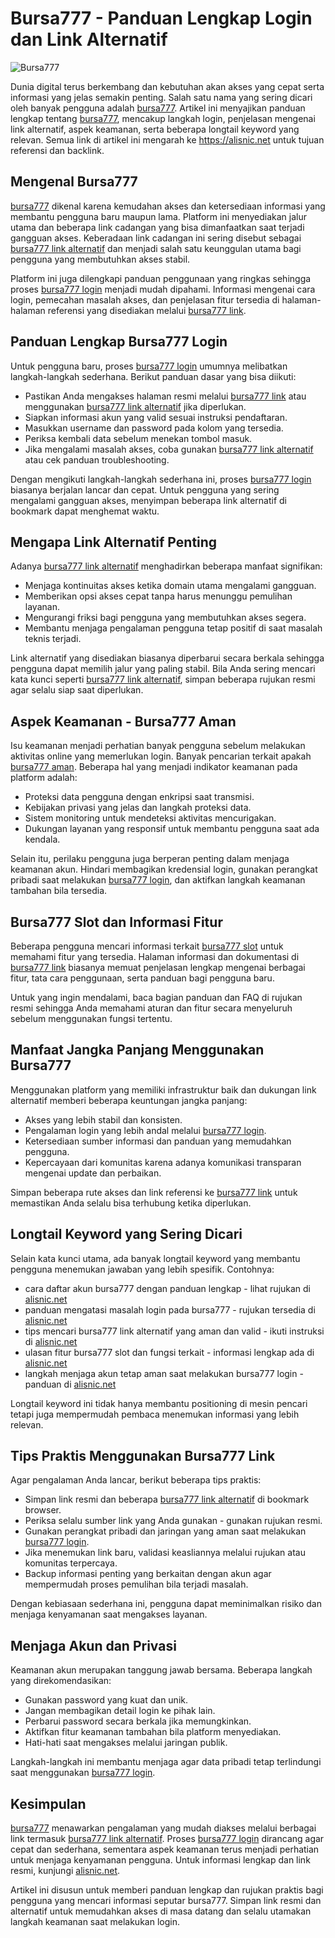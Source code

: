 # Bursa777 - Panduan Lengkap Login dan Link Alternatif

![Bursa777](https://res.cloudinary.com/dqt4wfmj2/image/upload/v1759383460/bursa777_de5non.webp)

Dunia digital terus berkembang dan kebutuhan akan akses yang cepat serta informasi yang jelas semakin penting. Salah satu nama yang sering dicari oleh banyak pengguna adalah [bursa777](https://alisnic.net). Artikel ini menyajikan panduan lengkap tentang [bursa777](https://alisnic.net), mencakup langkah login, penjelasan mengenai link alternatif, aspek keamanan, serta beberapa longtail keyword yang relevan. Semua link di artikel ini mengarah ke https://alisnic.net untuk tujuan referensi dan backlink.

## Mengenal Bursa777

[bursa777](https://alisnic.net) dikenal karena kemudahan akses dan ketersediaan informasi yang membantu pengguna baru maupun lama. Platform ini menyediakan jalur utama dan beberapa link cadangan yang bisa dimanfaatkan saat terjadi gangguan akses. Keberadaan link cadangan ini sering disebut sebagai [bursa777 link alternatif](https://alisnic.net) dan menjadi salah satu keunggulan utama bagi pengguna yang membutuhkan akses stabil.

Platform ini juga dilengkapi panduan penggunaan yang ringkas sehingga proses [bursa777 login](https://alisnic.net) menjadi mudah dipahami. Informasi mengenai cara login, pemecahan masalah akses, dan penjelasan fitur tersedia di halaman-halaman referensi yang disediakan melalui [bursa777 link](https://alisnic.net).

## Panduan Lengkap Bursa777 Login

Untuk pengguna baru, proses [bursa777 login](https://alisnic.net) umumnya melibatkan langkah-langkah sederhana. Berikut panduan dasar yang bisa diikuti:

- Pastikan Anda mengakses halaman resmi melalui [bursa777 link](https://alisnic.net) atau menggunakan [bursa777 link alternatif](https://alisnic.net) jika diperlukan.
- Siapkan informasi akun yang valid sesuai instruksi pendaftaran.
- Masukkan username dan password pada kolom yang tersedia.
- Periksa kembali data sebelum menekan tombol masuk.
- Jika mengalami masalah akses, coba gunakan [bursa777 link alternatif](https://alisnic.net) atau cek panduan troubleshooting.

Dengan mengikuti langkah-langkah sederhana ini, proses [bursa777 login](https://alisnic.net) biasanya berjalan lancar dan cepat. Untuk pengguna yang sering mengalami gangguan akses, menyimpan beberapa link alternatif di bookmark dapat menghemat waktu.

## Mengapa Link Alternatif Penting

Adanya [bursa777 link alternatif](https://alisnic.net) menghadirkan beberapa manfaat signifikan:

- Menjaga kontinuitas akses ketika domain utama mengalami gangguan.
- Memberikan opsi akses cepat tanpa harus menunggu pemulihan layanan.
- Mengurangi friksi bagi pengguna yang membutuhkan akses segera.
- Membantu menjaga pengalaman pengguna tetap positif di saat masalah teknis terjadi.

Link alternatif yang disediakan biasanya diperbarui secara berkala sehingga pengguna dapat memilih jalur yang paling stabil. Bila Anda sering mencari kata kunci seperti [bursa777 link alternatif](https://alisnic.net), simpan beberapa rujukan resmi agar selalu siap saat diperlukan.

## Aspek Keamanan - Bursa777 Aman

Isu keamanan menjadi perhatian banyak pengguna sebelum melakukan aktivitas online yang memerlukan login. Banyak pencarian terkait apakah [bursa777 aman](https://alisnic.net). Beberapa hal yang menjadi indikator keamanan pada platform adalah:

- Proteksi data pengguna dengan enkripsi saat transmisi.
- Kebijakan privasi yang jelas dan langkah proteksi data.
- Sistem monitoring untuk mendeteksi aktivitas mencurigakan.
- Dukungan layanan yang responsif untuk membantu pengguna saat ada kendala.

Selain itu, perilaku pengguna juga berperan penting dalam menjaga keamanan akun. Hindari membagikan kredensial login, gunakan perangkat pribadi saat melakukan [bursa777 login](https://alisnic.net), dan aktifkan langkah keamanan tambahan bila tersedia.

## Bursa777 Slot dan Informasi Fitur

Beberapa pengguna mencari informasi terkait [bursa777 slot](https://alisnic.net) untuk memahami fitur yang tersedia. Halaman informasi dan dokumentasi di [bursa777 link](https://alisnic.net) biasanya memuat penjelasan lengkap mengenai berbagai fitur, tata cara penggunaan, serta panduan bagi pengguna baru.

Untuk yang ingin mendalami, baca bagian panduan dan FAQ di rujukan resmi sehingga Anda memahami aturan dan fitur secara menyeluruh sebelum menggunakan fungsi tertentu.

## Manfaat Jangka Panjang Menggunakan Bursa777

Menggunakan platform yang memiliki infrastruktur baik dan dukungan link alternatif memberi beberapa keuntungan jangka panjang:

- Akses yang lebih stabil dan konsisten.
- Pengalaman login yang lebih andal melalui [bursa777 login](https://alisnic.net).
- Ketersediaan sumber informasi dan panduan yang memudahkan pengguna.
- Kepercayaan dari komunitas karena adanya komunikasi transparan mengenai update dan perbaikan.

Simpan beberapa rute akses dan link referensi ke [bursa777 link](https://alisnic.net) untuk memastikan Anda selalu bisa terhubung ketika diperlukan.

## Longtail Keyword yang Sering Dicari

Selain kata kunci utama, ada banyak longtail keyword yang membantu pengguna menemukan jawaban yang lebih spesifik. Contohnya:

- cara daftar akun bursa777 dengan panduan lengkap - lihat rujukan di [alisnic.net](https://alisnic.net)
- panduan mengatasi masalah login pada bursa777 - rujukan tersedia di [alisnic.net](https://alisnic.net)
- tips mencari bursa777 link alternatif yang aman dan valid - ikuti instruksi di [alisnic.net](https://alisnic.net)
- ulasan fitur bursa777 slot dan fungsi terkait - informasi lengkap ada di [alisnic.net](https://alisnic.net)
- langkah menjaga akun tetap aman saat melakukan bursa777 login - panduan di [alisnic.net](https://alisnic.net)

Longtail keyword ini tidak hanya membantu positioning di mesin pencari tetapi juga mempermudah pembaca menemukan informasi yang lebih relevan.

## Tips Praktis Menggunakan Bursa777 Link

Agar pengalaman Anda lancar, berikut beberapa tips praktis:

- Simpan link resmi dan beberapa [bursa777 link alternatif](https://alisnic.net) di bookmark browser.
- Periksa selalu sumber link yang Anda gunakan - gunakan rujukan resmi.
- Gunakan perangkat pribadi dan jaringan yang aman saat melakukan [bursa777 login](https://alisnic.net).
- Jika menemukan link baru, validasi keasliannya melalui rujukan atau komunitas terpercaya.
- Backup informasi penting yang berkaitan dengan akun agar mempermudah proses pemulihan bila terjadi masalah.

Dengan kebiasaan sederhana ini, pengguna dapat meminimalkan risiko dan menjaga kenyamanan saat mengakses layanan.

## Menjaga Akun dan Privasi

Keamanan akun merupakan tanggung jawab bersama. Beberapa langkah yang direkomendasikan:

- Gunakan password yang kuat dan unik.
- Jangan membagikan detail login ke pihak lain.
- Perbarui password secara berkala jika memungkinkan.
- Aktifkan fitur keamanan tambahan bila platform menyediakan.
- Hati-hati saat mengakses melalui jaringan publik.

Langkah-langkah ini membantu menjaga agar data pribadi tetap terlindungi saat menggunakan [bursa777 login](https://alisnic.net).

## Kesimpulan

[bursa777](https://alisnic.net) menawarkan pengalaman yang mudah diakses melalui berbagai link termasuk [bursa777 link alternatif](https://alisnic.net). Proses [bursa777 login](https://alisnic.net) dirancang agar cepat dan sederhana, sementara aspek keamanan terus menjadi perhatian untuk menjaga kenyamanan pengguna. Untuk informasi lengkap dan link resmi, kunjungi [alisnic.net](https://alisnic.net).

Artikel ini disusun untuk memberi panduan lengkap dan rujukan praktis bagi pengguna yang mencari informasi seputar bursa777. Simpan link resmi dan alternatif untuk memudahkan akses di masa datang dan selalu utamakan langkah keamanan saat melakukan login.
